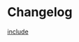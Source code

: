 # Changelog 

[include](https://raw.githubusercontent.com/robiningelbrecht/statistics-for-strava/refs/heads/master/CHANGELOG.md ':include')